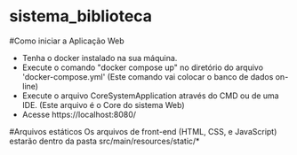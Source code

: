 # sistema_biblioteca
#Como iniciar a Aplicação Web

- Tenha o docker instalado na sua máquina.
- Execute o comando "docker compose up" no diretório do arquivo 'docker-compose.yml' (Este comando vai colocar o banco de dados on-line)
- Execute o arquivo CoreSystemApplication através do CMD ou de uma IDE. (Este arquivo é o Core do sistema Web)
- Acesse https://localhost:8080/

#Arquivos estáticos
Os arquivos de front-end (HTML, CSS, e JavaScript) estarão dentro da pasta src/main/resources/static/*

